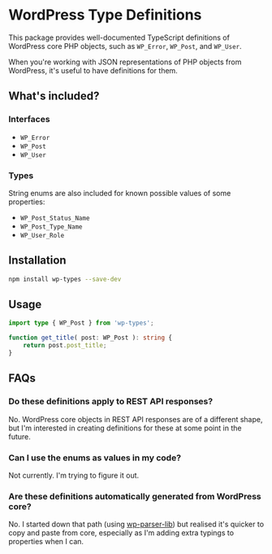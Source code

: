 # WordPress Type Definitions

This package provides well-documented TypeScript definitions of WordPress core PHP objects, such as `WP_Error`, `WP_Post`, and `WP_User`.

When you're working with JSON representations of PHP objects from WordPress, it's useful to have definitions for them.

## What's included?

### Interfaces

* `WP_Error`
* `WP_Post`
* `WP_User`

### Types

String enums are also included for known possible values of some properties:

* `WP_Post_Status_Name`
* `WP_Post_Type_Name`
* `WP_User_Role`

## Installation

```sh
npm install wp-types --save-dev
```

## Usage

```ts
import type { WP_Post } from 'wp-types';

function get_title( post: WP_Post ): string {
	return post.post_title;
}
```

## FAQs

### Do these definitions apply to REST API responses?

No. WordPress core objects in REST API responses are of a different shape, but I'm interested in creating definitions for these at some point in the future.

### Can I use the enums as values in my code?

Not currently. I'm trying to figure it out.

### Are these definitions automatically generated from WordPress core?

No. I started down that path (using [wp-parser-lib](https://github.com/johnbillion/wp-parser-lib)) but realised it's quicker to copy and paste from core, especially as I'm adding extra typings to properties when I can.
